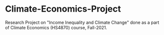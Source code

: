 # Climate-Economics-Project
Research Project on "Income Inequality and Climate Change" done as a part of Climate Economics (HS4870) course, Fall-2021.
